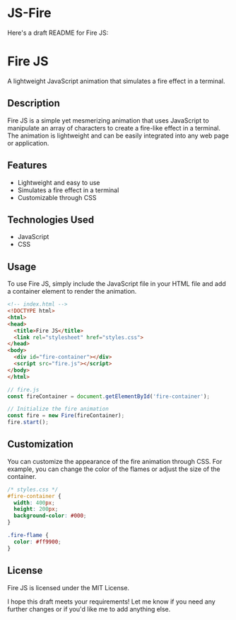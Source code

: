 # JS-Fire


Here's a draft README for Fire JS:

**Fire JS**
================

A lightweight JavaScript animation that simulates a fire effect in a terminal.

**Description**
---------------

Fire JS is a simple yet mesmerizing animation that uses JavaScript to manipulate an array of characters to create a fire-like effect in a terminal. The animation is lightweight and can be easily integrated into any web page or application.

**Features**
------------

* Lightweight and easy to use
* Simulates a fire effect in a terminal
* Customizable through CSS

**Technologies Used**
--------------------

* JavaScript
* CSS

**Usage**
---------

To use Fire JS, simply include the JavaScript file in your HTML file and add a container element to render the animation.

```html
<!-- index.html -->
<!DOCTYPE html>
<html>
<head>
  <title>Fire JS</title>
  <link rel="stylesheet" href="styles.css">
</head>
<body>
  <div id="fire-container"></div>
  <script src="fire.js"></script>
</body>
</html>
```

```javascript
// fire.js
const fireContainer = document.getElementById('fire-container');

// Initialize the fire animation
const fire = new Fire(fireContainer);
fire.start();
```

**Customization**
----------------

You can customize the appearance of the fire animation through CSS. For example, you can change the color of the flames or adjust the size of the container.

```css
/* styles.css */
#fire-container {
  width: 400px;
  height: 200px;
  background-color: #000;
}

.fire-flame {
  color: #ff9900;
}
```

**License**
----------

Fire JS is licensed under the MIT License.

I hope this draft meets your requirements! Let me know if you need any further changes or if you'd like me to add anything else.